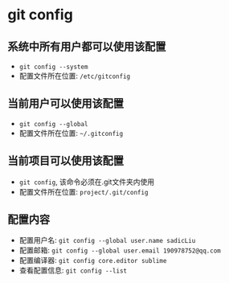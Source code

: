 # git config

## 系统中所有用户都可以使用该配置

- `git config --system`
- 配置文件所在位置: `/etc/gitconfig`

## 当前用户可以使用该配置

- `git config --global`
- 配置文件所在位置: `~/.gitconfig`

## 当前项目可以使用该配置

- `git config`, 该命令必须在.git文件夹内使用
- 配置文件所在位置: `project/.git/config`

## 配置内容

- 配置用户名: `git config --global user.name sadicLiu`
- 配置邮箱: `git config --global user.email 190978752@qq.com`
- 配置编译器: `git config core.editor sublime`
- 查看配置信息: `git config --list`










